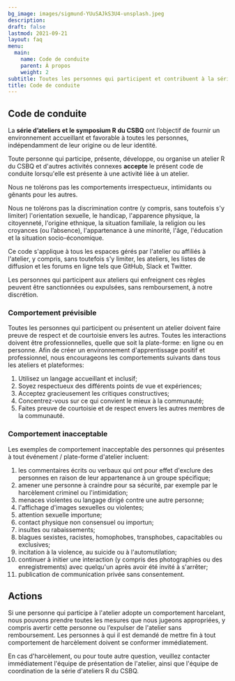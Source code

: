 ```yaml
---
bg_image: images/sigmund-YUuSAJkS3U4-unsplash.jpeg
description: 
draft: false
lastmod: 2021-09-21
layout: faq
menu:
  main:
    name: Code de conduite
    parent: À propos
    weight: 2
subtitle: Toutes les personnes qui participent et contribuent à la série d'ateliers R du CSBQ acceptent ce code de conduite.
title: Code de conduite 
---
```


## Code de conduite 

La **série d’ateliers et le symposium R du CSBQ** ont l’objectif de fournir un environnement accueillant et favorable à toutes les personnes, indépendamment de leur origine ou de leur identité.

Toute personne qui participe, présente, développe, ou organise un atelier R du CSBQ et d'autres activités connexes **accepte** le présent code de conduite lorsqu'elle est présente à une activité liée à un atelier.

Nous ne tolérons pas les comportements irrespectueux, intimidants ou gênants pour les autres.

Nous ne tolérons pas la discrimination contre (y compris, sans toutefois s'y limiter) l'orientation sexuelle, le handicap, l'apparence physique, la citoyenneté, l'origine ethnique, la situation familiale, la religion ou les croyances (ou l’absence), l'appartenance à une minorité, l'âge, l'éducation et la situation socio-économique.

Ce code s'applique à tous les espaces gérés par l'atelier ou affiliés à l'atelier, y compris, sans toutefois s'y limiter, les ateliers, les listes de diffusion et les forums en ligne tels que GitHub, Slack et Twitter.

Les personnes qui participent aux ateliers qui enfreignent ces règles peuvent être sanctionnées ou expulsées, sans remboursement, à notre discrétion.

### Comportement prévisible

Toutes les personnes qui participent ou présentent un atelier doivent faire preuve de respect et de courtoisie envers les autres. Toutes les interactions doivent être professionnelles, quelle que soit la plate-forme: en ligne ou en personne. Afin de créer un environnement d'apprentissage positif et professionnel, nous encourageons les comportements suivants dans tous les ateliers et plateformes:

1. Utilisez un langage accueillant et inclusif;
2. Soyez respectueux des différents points de vue et expériences;
3. Acceptez gracieusement les critiques constructives;
4. Concentrez-vous sur ce qui convient le mieux à la communauté;
5. Faites preuve de courtoisie et de respect envers les autres membres de la communauté.

### Comportement inacceptable

Les exemples de comportement inacceptable des personnes qui présentes à tout événement / plate-forme d'atelier incluent:

1. les commentaires écrits ou verbaux qui ont pour effet d'exclure des personnes en raison de leur appartenance à un groupe spécifique;
2. amener une personne à craindre pour sa sécurité, par exemple par le harcèlement criminel ou l'intimidation;
3. menaces violentes ou langage dirigé contre une autre personne;
4. l'affichage d'images sexuelles ou violentes;
5. attention sexuelle importune;
6. contact physique non consensuel ou importun;
7. insultes ou rabaissements;
8. blagues sexistes, racistes, homophobes, transphobes, capacitables ou exclusives;
9. incitation à la violence, au suicide ou à l'automutilation;
10. continuer à initier une interaction (y compris des photographies ou des enregistrements) avec quelqu'un après avoir été invité à s'arrêter;
11. publication de communication privée sans consentement.

## Actions

Si une personne qui participe à l'atelier adopte un comportement harcelant, nous pouvons prendre toutes les mesures que nous jugeons appropriées, y compris avertir cette personne ou l’expulser de l'atelier sans remboursement. Les personnes à qui il est demandé de mettre fin à tout comportement de harcèlement doivent se conformer immédiatement.

En cas d'harcèlement, ou pour toute autre question, veuillez contacter immédiatement l'équipe de présentation de l'atelier, ainsi que l'équipe de coordination de la série d'ateliers R du CSBQ.
